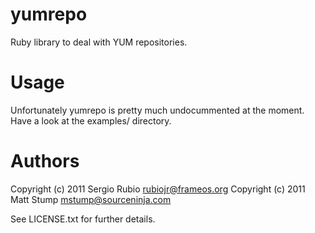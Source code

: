 # yumrepo

Ruby library to deal with YUM repositories.

# Usage

Unfortunately yumrepo is pretty much undocummented at the moment. Have a look at the examples/ directory.


# Authors

Copyright (c) 2011 Sergio Rubio <rubiojr@frameos.org>
Copyright (c) 2011 Matt Stump <mstump@sourceninja.com>

See LICENSE.txt for
further details.

